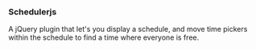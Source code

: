 ### Schedulerjs

A jQuery plugin that let's you display a schedule,
and move time pickers within the schedule to find a time where everyone is free.